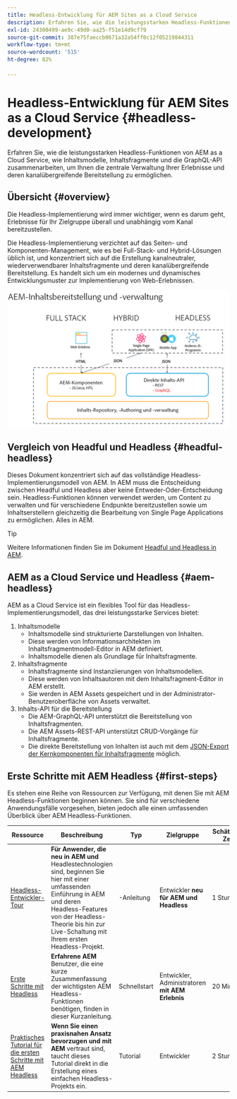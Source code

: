 ```yaml
---
title: Headless-Entwicklung für AEM Sites as a Cloud Service
description: Erfahren Sie, wie die leistungsstarken Headless-Funktionen von AEM as a Cloud Service, wie Inhaltsmodelle, Inhaltsfragmente und die GraphQL-API zusammenarbeiten, um Ihnen die zentrale Verwaltung Ihrer Erlebnisse und deren kanalübergreifende Bereitstellung zu ermöglichen.
exl-id: 24300499-ae9c-49d0-aa25-f51e14d9cf79
source-git-commit: 387e75faeccb0671a32a54ff0c12f05219844311
workflow-type: tm+mt
source-wordcount: '515'
ht-degree: 82%

---
```



# Headless-Entwicklung für AEM Sites as a Cloud Service {#headless-development}

Erfahren Sie, wie die leistungsstarken Headless-Funktionen von AEM as a Cloud Service, wie Inhaltsmodelle, Inhaltsfragmente und die GraphQL-API zusammenarbeiten, um Ihnen die zentrale Verwaltung Ihrer Erlebnisse und deren kanalübergreifende Bereitstellung zu ermöglichen.

## Übersicht {#overview}

Die Headless-Implementierung wird immer wichtiger, wenn es darum geht, Erlebnisse für Ihr Zielgruppe überall und unabhängig vom Kanal bereitzustellen.

Die Headless-Implementierung verzichtet auf das Seiten- und Komponenten-Management, wie es bei Full-Stack- und Hybrid-Lösungen üblich ist, und konzentriert sich auf die Erstellung kanalneutraler, wiederverwendbarer Inhaltsfragmente und deren kanalübergreifende Bereitstellung. Es handelt sich um ein modernes und dynamisches Entwicklungsmuster zur Implementierung von Web-Erlebnissen.

![AEM-Implementierungsmodelle](assets/aem-implementation-models.png)

## Vergleich von Headful und Headless {#headful-headless}

Dieses Dokument konzentriert sich auf das vollständige Headless-Implementierungsmodell von AEM. In AEM muss die Entscheidung zwischen Headful und Headless aber keine Entweder-Oder-Entscheidung sein. Headless-Funktionen können verwendet werden, um Content zu verwalten und für verschiedene Endpunkte bereitzustellen sowie um Inhaltserstellern gleichzeitig die Bearbeitung von Single Page Applications zu ermöglichen. Alles in AEM.

>[!TIP]
>
>Weitere Informationen finden Sie im Dokument [Headful und Headless in AEM](/help/implementing/developing/headful-headless.md).

## AEM as a Cloud Service und Headless {#aem-headless}

AEM as a Cloud Service ist ein flexibles Tool für das Headless-Implementierungsmodell, das drei leistungsstarke Services bietet:

1. Inhaltsmodelle
   * Inhaltsmodelle sind strukturierte Darstellungen von Inhalten.
   * Diese werden von Informationsarchitekten im Inhaltsfragmentmodell-Editor in AEM definiert.
   * Inhaltsmodelle dienen als Grundlage für Inhaltsfragmente.
1. Inhaltsfragmente
   * Inhaltsfragmente sind Instanziierungen von Inhaltsmodellen.
   * Diese werden von Inhaltsautoren mit dem Inhaltsfragment-Editor in AEM erstellt.
   * Sie werden in AEM Assets gespeichert und in der Administrator-Benutzeroberfläche von Assets verwaltet.
1. Inhalts-API für die Bereitstellung
   * Die AEM-GraphQL-API unterstützt die Bereitstellung von Inhaltsfragmenten.
   * Die AEM Assets-REST-API unterstützt CRUD-Vorgänge für Inhaltsfragmente.
   * Die direkte Bereitstellung von Inhalten ist auch mit dem [JSON-Export der Kernkomponenten für Inhaltsfragmente](https://experienceleague.adobe.com/docs/experience-manager-core-components/using/components/content-fragment-component.html) möglich.

## Erste Schritte mit AEM Headless {#first-steps}

Es stehen eine Reihe von Ressourcen zur Verfügung, mit denen Sie mit AEM Headless-Funktionen beginnen können. Sie sind für verschiedene Anwendungsfälle vorgesehen, bieten jedoch alle einen umfassenden Überblick über AEM Headless-Funktionen.

| Ressource | Beschreibung | Typ | Zielgruppe | Schätzung Zeit |
|---|---|---|---|---|
| [Headless-Entwickler-Tour](/help/journey-headless/developer/overview.md) | **Für Anwender, die neu in AEM und** Headlestechnologien sind, beginnen Sie hier mit einer umfassenden Einführung in AEM und deren Headless-Features von der Headless-Theorie bis hin zur Live-Schaltung mit Ihrem ersten Headless-Projekt. | -Anleitung | Entwickler  **neu für AEM und Headless** | 1 Stunde |
| [Erste Schritte mit Headless](/help/implementing/developing/headless/getting-started/introduction.md) | **Erfahrene AEM** Benutzer, die eine kurze Zusammenfassung der wichtigsten AEM Headless-Funktionen benötigen, finden in dieser Kurzanleitung. | Schnellstart | Entwickler, Administratoren  **mit AEM Erlebnis** | 20 Minuten |
| [Praktisches Tutorial für die ersten Schritte mit AEM Headless](https://experienceleague.adobe.com/docs/experience-manager-learn/getting-started-with-aem-headless/graphql/multi-step/overview.html?lang=de) | **Wenn Sie einen praxisnahen Ansatz bevorzugen und mit AEM** vertraut sind, taucht dieses Tutorial direkt in die Erstellung eines einfachen Headless-Projekts ein. | Tutorial | Entwickler | 2 Stunden |
